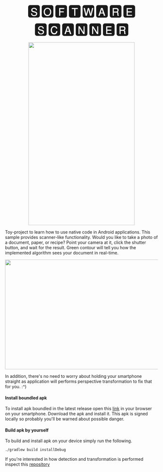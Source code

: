 <p align="center"> <font size="20"> 🆂🅾🅵🆃🆆🅰🆁🅴 🆂🅲🅰🅽🅽🅴🆁 </font> </p>

<p align="center">
<img src="https://github.com/dawidkski/software-scanner/blob/master/res/cropped_optim.gif" width="350" height="600" />
</p>

Toy-project to learn how to use native code in Android applications. This sample provides scanner-like functionality. Would you like to take a photo of a document, paper, or recipe? Point your camera at it, click the shutter button, and wait for the result. Green contour will tell you how the implemented algorithm sees your document in real-time.

<p align="center">
<img src="https://github.com/dawidkski/software-scanner/blob/master/res/img2.png" width="640" height="360"/>
</p>

In addition, there's no need to worry about holding your smartphone straight as application will performs perspective transformation to fix that for you. :^)

#### Install boundled apk
To install apk boundled in the latest release open this [link](https://github.com/dawidkski/software-scanner/releases/download/v0.1.0/scanner-app.apk) in your browser on your smartphone. Download the apk and install it. This apk is signed locally so probably you'll be warned about possible danger.

#### Build apk by yourself
To build and install apk on your device simply run the following.
```bash
./gradlew build installDebug
```

If you're interested in how detection and transformation is performed inspect this [repository](https://github.com/dawidkski/software-scanner-native)
